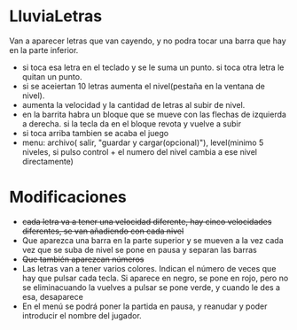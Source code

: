 # LluviaLetras
Van a aparecer letras que van cayendo, y no podra tocar una barra que hay en la parte inferior.  
* si toca esa letra en el teclado y se le suma un punto. si toca otra letra le quitan un punto.  
* si se aceiertan 10 letras aumenta el nivel(pestaña en la ventana de nivel).  
* aumenta la velocidad y la cantidad de letras al subir de nivel.  
* en la barrita habra un bloque que se mueve con las flechas de izquierda a derecha. si la tecla da en el bloque revota y vuelve a subir  
* si toca arriba tambien se acaba el juego 
* menu: archivo( salir, "guardar y cargar(opcional)"), level(minimo 5 niveles, si pulso control + el numero del nivel cambia a ese nivel  directamente)
 # Modificaciones
 * ~~cada letra va a tener una velocidad diferente, hay cinco velocidades diferentes, se van añadiendo con cada nivel~~
 * Que aparezca una barra en la parte superior y se mueven a la vez cada vez que se suba de nivel se pone en pausa y separan las barras
 * ~~Que también aparezcan números~~
 * Las letras van a tener varios colores. Indican el número de veces que hay que pulsar cada tecla. Si aparece en negro, se pone en rojo, pero no se eliminacuando la vuelves a pulsar se pone verde, y cuando le des a esa, desaparece
 * En el menú se podrá poner la partida en pausa, y reanudar y poder introducir el nombre del jugador.
